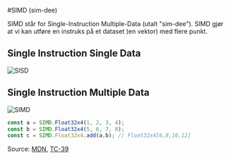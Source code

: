 #SIMD (sim-dee)

SIMD står for Single-Instruction Multiple-Data (utalt "sim-dee").
SIMD gjør at vi kan utføre en instruks på et dataset )en vektor) med flere punkt.

## Single Instruction Single Data
![SISD](https://mdn.mozillademos.org/files/10509/SISD.png)

## Single Instruction Multiple Data
![SIMD](https://mdn.mozillademos.org/files/10507/SIMD.png)

```javascript
const a = SIMD.Float32x4(1, 2, 3, 4);
const b = SIMD.Float32x4(5, 6, 7, 8);
const c = SIMD.Float32x4.add(a,b); // Float32x4[6,8,10,12]
```

Source:
[MDN](https://developer.mozilla.org/en-US/docs/Web/JavaScript/Reference/Global_Objects/SIMD),
[TC-39](https://github.com/tc39/ecmascript_simd/blob/master/tc39/SIMD-128%20TC-39.pdf)
